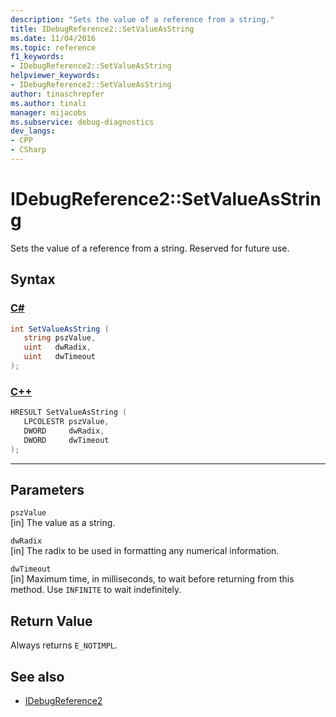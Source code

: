```yaml
---
description: "Sets the value of a reference from a string."
title: IDebugReference2::SetValueAsString
ms.date: 11/04/2016
ms.topic: reference
f1_keywords:
- IDebugReference2::SetValueAsString
helpviewer_keywords:
- IDebugReference2::SetValueAsString
author: tinaschrepfer
ms.author: tinali
manager: mijacobs
ms.subservice: debug-diagnostics
dev_langs:
- CPP
- CSharp
---
```

# IDebugReference2::SetValueAsString

Sets the value of a reference from a string. Reserved for future use.

## Syntax

### [C#](#tab/csharp)
```csharp
int SetValueAsString ( 
   string pszValue,
   uint   dwRadix,
   uint   dwTimeout
);
```
### [C++](#tab/cpp)
```cpp
HRESULT SetValueAsString ( 
   LPCOLESTR pszValue,
   DWORD     dwRadix,
   DWORD     dwTimeout
);
```
---

## Parameters
`pszValue`\
[in] The value as a string.

`dwRadix`\
[in] The radix to be used in formatting any numerical information.

`dwTimeout`\
[in] Maximum time, in milliseconds, to wait before returning from this method. Use `INFINITE` to wait indefinitely.

## Return Value
 Always returns `E_NOTIMPL`.

## See also
- [IDebugReference2](../../../extensibility/debugger/reference/idebugreference2.md)
